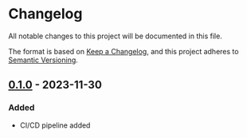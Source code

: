 # Changelog
All notable changes to this project will be documented in this file.

The format is based on [Keep a Changelog](https://keepachangelog.com/en/1.0.0/),
and this project adheres to [Semantic Versioning](https://semver.org/spec/v2.0.0.html).

## [0.1.0] - 2023-11-30

### Added
- CI/CD pipeline added

[unreleased]: https://github.com/SolidLabResearch/solid-sdx-cli/compare/0.1.0...HEAD
[0.1.0]: https://github.com/SolidLabResearch/solid-sdx-cli/releases/tag/0.1.0
